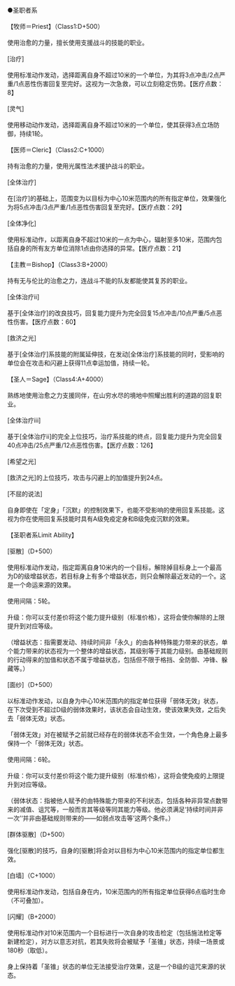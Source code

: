 <title>圣职者系</title>
<meta name="GENERATOR" content="WinCHM">
<meta http-equiv="Content-Type" content="text/html; charset=gb2312">
<br>●圣职者系 
<br>
<br>【牧师＝Priest】（Class1:D+500） 
<br>
<br>使用治愈的力量，擅长使用支援战斗的技能的职业。 
<br>
<br>[治疗] 
<br>
<br>使用标准动作发动，选择距离自身不超过10米的一个单位，为其将3点冲击/2点严重/1点恶性伤害回复至完好。这视为一次急救，可以立刻稳定伤势。【医疗点数：8】 
<br>
<br>[灵气] 
<br>
<br>使用移动动作发动，选择距离自身不超过10米的一个单位，使其获得3点立场防御，持续1轮。 
<br>
<br>【医师＝Cleric】（Class2:C+1000） 
<br>
<br>持有治愈的力量，使用光属性法术援护战斗的职业。 
<br>
<br>[全体治疗] 
<br>
<br>在[治疗]的基础上，范围变为以目标为中心10米范围内的所有指定单位，效果强化为将5点冲击/3点严重/1点恶性伤害回复至完好。【医疗点数：29】 
<br>
<br>[全体净化] 
<br>
<br>使用标准动作，以距离自身不超过10米的一点为中心，辐射至多10米，范围内包括自身的所有友方单位消除1点由你选择的异常。【医疗点数：21】 
<br>
<br>【主教＝Bishop】（Class3:B+2000） 
<br>
<br>持有无与伦比的治愈之力，连战斗不能的队友都能使其复苏的职业。 
<br>
<br>[全体治疗ii] 
<br>
<br>基于[全体治疗]的改良技巧，回复能力提升为完全回复15点冲击/10点严重/5点恶性伤害。【医疗点数：60】 
<br>
<br>[救济之光] 
<br>
<br>基于[全体治疗]系技能的附属延伸技，在发动[全体治疗]系技能的同时，受影响的单位会在攻击和闪避上获得11点幸运加值，持续一轮。 
<br>
<br>【圣人＝Sage】（Class4:A+4000） 
<br>
<br>熟练地使用治愈之力支援同伴，在山穷水尽的境地中照耀出胜利的道路的回复职业。 
<br>
<br>[全体治疗iii] 
<br>
<br>基于[全体治疗ii]的完全上位技巧，治疗系技能的终点，回复能力提升为完全回复40点冲击/25点严重/12点恶性伤害。【医疗点数：126】 
<br>
<br>[希望之光] 
<br>
<br>[救济之光]的上位技巧，攻击与闪避上的加值提升到24点。 
<br>
<br>[不屈的说法] 
<br>
<br>自身即使在「定身」「沉默」的控制效果下，也能不受影响的使用回复系技能。这视为你在使用回复系技能时具有A级免疫定身和B级免疫沉默的效果。
<br>
<br>【圣职者系Limit Ability】 
<br>
<br>[驱散]（D+500） 
<br>
<br>使用标准动作发动，指定距离自身10米内的一个目标，解除掉目标身上一个最高为D的级增益状态，若目标身上有多个增益状态，则只会解除最近发动的一个。这是一个命运来源的效果。 
<br>
<br>使用间隔：5轮。 
<br>
<br>升级：你可以支付差价将这个能力提升级别（标准价格），这将会使你解除的上限提升到对应等级。 
<br>
<br>（增益状态：指需要发动、持续时间非「永久」的由各种特殊能力带来的状态，单个能力带来的状态视为一个整体的增益状态，其级别等于其能力级别。由基础规则的行动得来的加值和状态不属于增益状态，包括但不限于格挡、全防御、冲锋、躲藏等。） 
<br>
<br>[面纱]（D+500） 
<br>
<br>以标准动作发动，以自身为中心10米范围内的指定单位获得「弱体无效」状态，在下次受到不超过D级的弱体效果时，该状态会自动生效，使该效果失效，之后失去「弱体无效」状态。 
<br>
<br>「弱体无效」对在被赋予之前就已经存在的弱体状态不会生效，一个角色身上最多保持一个「弱体无效」状态。 
<br>
<br>使用间隔：6轮。 
<br>
<br>升级：你可以支付差价将这个能力提升级别（标准价格），这将会使免疫的上限提升到对应等级。 
<br>
<br>（弱体状态：指被他人赋予的由特殊能力带来的不利状态，包括各种非异常点数带来的减值、诅咒等，一般而言其等级等同其能力等级。他必须满足‘持续时间并非一次’‘并非由基础规则带来的——如弱点攻击等’这两个条件。） 
<br>
<br>[群体驱散]（D+500） 
<br>
<br>强化[驱散]的技巧，自身的[驱散]将会对以目标为中心10米范围内的指定单位都生效。 
<br>
<br>[白墙]（C+1000） 
<br>
<br>使用标准动作发动，包括自身在内，10米范围内的所有指定单位获得6点临时生命（不可叠加）。 
<br>
<br>[闪耀]（B+2000） 
<br>
<br>使用标准动作对10米范围内一个目标进行一次自身的攻击检定（包括施法检定等新建检定），对方以意志对抗，若其失败将会被赋予「圣锥」状态，持续一场景或180秒（取低）。 
<br>
<br>身上保持着「圣锥」状态的单位无法接受治疗效果，这是一个B级的诅咒来源的状态。 
<br>